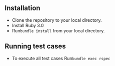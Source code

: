 ## Installation

- Clone the repository to your local directory.
- Install Ruby 3.0
- Run```bundle install``` from your local directory.

## Running test cases

- To execute all test cases Run```bundle exec rspec```


